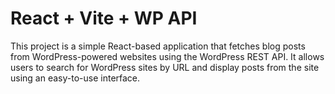 # React + Vite + WP API

This project is a simple React-based application that fetches blog posts from WordPress-powered websites using the WordPress REST API. It allows users to search for WordPress sites by URL and display posts from the site using an easy-to-use interface.
